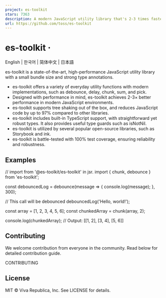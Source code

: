 ```yaml
---
project: es-toolkit
stars: 7363
description: A modern JavaScript utility library that's 2-3 times faster and up to 97% smaller—a major upgrade to lodash.
url: https://github.com/toss/es-toolkit
---
```


es-toolkit ·
============

English | 한국어 | 简体中文 | 日本語

es-toolkit is a state-of-the-art, high-performance JavaScript utility library with a small bundle size and strong type annotations.

-   es-toolkit offers a variety of everyday utility functions with modern implementations, such as debounce, delay, chunk, sum, and pick.
-   Designed with performance in mind, es-toolkit achieves 2-3× better performance in modern JavaScript environments.
-   es-toolkit supports tree shaking out of the box, and reduces JavaScript code by up to 97% compared to other libraries.
-   es-toolkit includes built-in TypeScript support, with straightforward yet robust types. It also provides useful type guards such as isNotNil.
-   es-toolkit is utilized by several popular open-source libraries, such as Storybook and ink.
-   es-toolkit is battle-tested with 100% test coverage, ensuring reliability and robustness.

Examples
--------

// import from '@es-toolkit/es-toolkit' in jsr.
import { chunk, debounce } from 'es-toolkit';

const debouncedLog \= debounce(message \=> {
  console.log(message);
}, 300);

// This call will be debounced
debouncedLog('Hello, world!');

const array \= \[1, 2, 3, 4, 5, 6\];
const chunkedArray \= chunk(array, 2);

console.log(chunkedArray);
// Output: \[\[1, 2\], \[3, 4\], \[5, 6\]\]

Contributing
------------

We welcome contribution from everyone in the community. Read below for detailed contribution guide.

CONTRIBUTING

License
-------

MIT © Viva Republica, Inc. See LICENSE for details.

